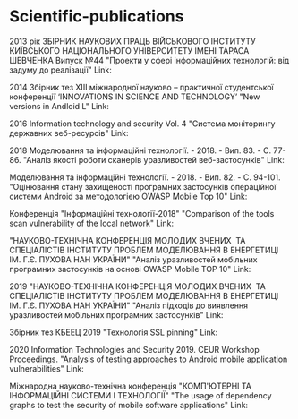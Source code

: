 # Scientific-publications

2013 рік
ЗБІРНИК НАУКОВИХ ПРАЦЬ ВІЙСЬКОВОГО ІНСТИТУТУ КИЇВСЬКОГО НАЦІОНАЛЬНОГО УНІВЕРСИТЕТУ ІМЕНІ ТАРАСА ШЕВЧЕНКА Випуск №44
"Проекти у сфері інформаційних технологій: від задуму до реалізації"
Link:

2014
Збірник тез XIІІ міжнародної науково – практичної студентської конференції ‘INNOVATIONS IN SCIENCE AND TECHNOLOGY’
"New versions in Andloid L"
Link: 

2016
Information technology and security Vol. 4
"Система моніторингу державних веб-ресурсів"
Link:

2018
Моделювання та інформаційні технології. - 2018. - Вип. 83. - С. 77-86.
"Аналіз якості роботи сканерів уразливостей веб-застосунків"
Link:

Моделювання та інформаційні технології. - 2018. - Вип. 82. - С. 94-101.
"Оцінювання стану захищеності програмних застосунків операційної системи Android за методологією OWASP Mobile Top 10"
Link:

Конференція "Інформаційні технології-2018"
"Comparison of the tools scan vulnerability of the local network"
Link:

"НАУКОВО-ТЕХНІЧНА КОНФЕРЕНЦІЯ МОЛОДИХ ВЧЕНИХ  ТА СПЕЦІАЛІСТІВ ІНСТИТУТУ ПРОБЛЕМ МОДЕЛЮВАННЯ В ЕНЕРГЕТИЦІ ІМ. Г.Є. ПУХОВА НАН УКРАЇНИ"
"Аналіз уразливостей мобільних програмних застосунків на основі OWASP Mobile TOP 10"
Link:

2019
"НАУКОВО-ТЕХНІЧНА КОНФЕРЕНЦІЯ МОЛОДИХ ВЧЕНИХ  ТА СПЕЦІАЛІСТІВ ІНСТИТУТУ ПРОБЛЕМ МОДЕЛЮВАННЯ В ЕНЕРГЕТИЦІ  ІМ. Г.Є. ПУХОВА НАН УКРАЇНИ"
"Аналіз підходів до виявлення уразливостей мобільних програмних застосунків"
Link:

Збірник тез КБЕЕЦ 2019
"Технологія SSL pinning"
Link:

2020
Information Technologies and Security 2019. CEUR Workshop Proceedings.
"Analysis of testing approaches to Android mobile application vulnerabilities"
Link:

Міжнародна науково-технічна конференція "КОМП'ЮТЕРНІ ТА ІНФОРМАЦІЙНІ СИСТЕМИ І ТЕХНОЛОГІЇ"
"The usage of dependency graphs to test the security of mobile software applications"
Link:


